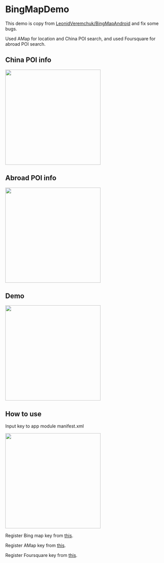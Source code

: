 # BingMapDemo

This demo is copy from [LeonidVeremchuk/BingMapAndroid](https://github.com/LeonidVeremchuk/BingMapAndroid) and fix some bugs.

Used AMap for location and China POI search, and used Foursquare for abroad POI search.

## China POI info
<img src="https://github.com/bravecheng/BingMapDemo/blob/master/china.png" width="300">

## Abroad POI info

<img src="https://github.com/bravecheng/BingMapDemo/blob/master/other.png" width="300">

## Demo

<img src="https://github.com/bravecheng/BingMapDemo/blob/master/demo.gif" width="300">

## How to use

Input key to app module manifest.xml

<img src="https://github.com/bravecheng/BingMapDemo/blob/master/input_key.png" width="300">

Register Bing map key from [this](https://www.microsoft.com/en-us/maps/create-a-bing-maps-key).

Register AMap key from [this](http://lbs.amap.com/dev/key/app).

Register Foursquare key from [this](https://foursquare.com/developers/apps).
